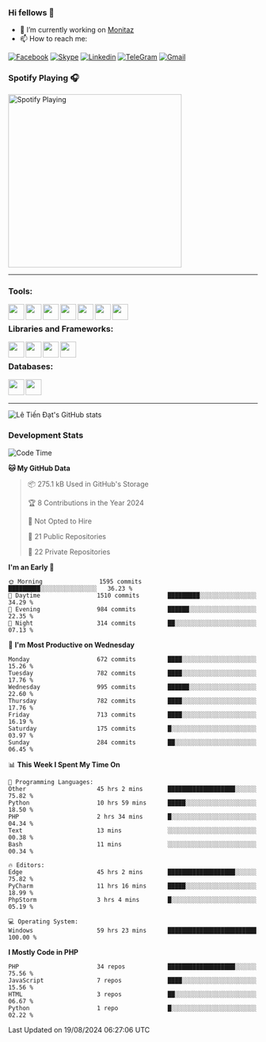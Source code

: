 ### Hi fellows 👋
- 🔭 I’m currently working on [Monitaz](https://monitaz.com/)
- 📫 How to reach me:

[![Facebook](https://img.shields.io/badge/Facebook-0000FF?logo=facebook&logoColor=white)](https://www.facebook.com/le.dat155)
[![Skype](https://img.shields.io/badge/Skype-blue?logo=skype&logoColor=white)](https://join.skype.com/invite/lr2sd8ZndbWr)
[![Linkedin](https://img.shields.io/badge/LinkedIn-0A66C2?logo=linkedin)](https://www.linkedin.com/in/ti%E1%BA%BFn-%C4%91%E1%BA%A1t-l%C3%AA-ba267a232/)
[![TeleGram](https://img.shields.io/badge/telegram-EF0EFF?logo=telegram)](https://t.me/subibi1505)
[![Gmail](https://img.shields.io/badge/Gmail-green?logo=gmail)](mailto:tiendat15599.dev@gmail.com)

### Spotify Playing 🎧
[<img src="https://tiendat-spotify.vercel.app/api/spotify" alt="Spotify Playing" width="350" />](https://open.spotify.com/user/21wi7t5t4zyugx5mgetrdo7xa)

---

### Tools:
<img align='left' height="32" width="32" src="https://upload.wikimedia.org/wikipedia/commons/thumb/c/c9/PhpStorm_Icon.svg/2048px-PhpStorm_Icon.svg.png">
<img align='left' height="32" width="32" src="https://upload.wikimedia.org/wikipedia/commons/thumb/1/1d/PyCharm_Icon.svg/1200px-PyCharm_Icon.svg.png">
<img align='left' height="32" width="32" src="https://cdn2.iconfinder.com/data/icons/pack1-baco-flurry-icons-style/512/XAMPP.png">
<img align='left' height="32" width="32" src="https://www.docker.com/wp-content/uploads/2022/03/vertical-logo-monochromatic.png">
<img align='left' height="32" width="32" src="https://www.mamp.info/images/icons/mamp-pro.png">
<img align='left' height="32" width="32" src="https://www.puttygen.com/wp-content/uploads/2019/05/Termius.png">
<img align='left' height="32" width="32" src="https://1475031.s21i.faiusr.com/4/1/ABUIABAEGAAg3dWc8AUoq7a8hAIwgAg4gAg.png">
<br>

### Libraries and Frameworks:
<img align='left' height="32" width="32" src="https://i0.wp.com/phocode.com/wp-content/uploads/2019/11/scrapyLogo.png?fit=300%2C300&ssl=1&w=640">
<img align='left' height="32" width="32" src="https://upload.wikimedia.org/wikipedia/commons/thumb/9/9a/Laravel.svg/985px-Laravel.svg.png">
<img align='left' height="32" width="32" src="https://cdn.worldvectorlogo.com/logos/codeigniter.svg">
<img align='left' height="32" width="32" src="https://upload.wikimedia.org/wikipedia/commons/thumb/e/ea/Zend-framework.svg/2560px-Zend-framework.svg.png">
<br>

### Databases:
<img align='left' height="32" width="32" src="https://download.logo.wine/logo/MySQL/MySQL-Logo.wine.png">
<img align='left' height="32" width="32" src="https://seeklogo.com/images/E/elasticsearch-logo-C75C4578EC-seeklogo.com.png">

<br>
<br>

---
![Lê Tiến Đạt's GitHub stats](https://github-readme-stats.vercel.app/api?username=tiendat15599&show_icons=true&count_private=true&theme=tokyonight)
### Development Stats


<!--START_SECTION:waka-->
![Code Time](http://img.shields.io/badge/Code%20Time-1%2C717%20hrs%2026%20mins-blue)

**🐱 My GitHub Data** 

> 📦 275.1 kB Used in GitHub's Storage 
 > 
> 🏆 8 Contributions in the Year 2024
 > 
> 🚫 Not Opted to Hire
 > 
> 📜 21 Public Repositories 
 > 
> 🔑 22 Private Repositories 
 > 
**I'm an Early 🐤** 

```text
🌞 Morning                1595 commits        █████████░░░░░░░░░░░░░░░░   36.23 % 
🌆 Daytime                1510 commits        █████████░░░░░░░░░░░░░░░░   34.29 % 
🌃 Evening                984 commits         ██████░░░░░░░░░░░░░░░░░░░   22.35 % 
🌙 Night                  314 commits         ██░░░░░░░░░░░░░░░░░░░░░░░   07.13 % 
```
📅 **I'm Most Productive on Wednesday** 

```text
Monday                   672 commits         ████░░░░░░░░░░░░░░░░░░░░░   15.26 % 
Tuesday                  782 commits         ████░░░░░░░░░░░░░░░░░░░░░   17.76 % 
Wednesday                995 commits         ██████░░░░░░░░░░░░░░░░░░░   22.60 % 
Thursday                 782 commits         ████░░░░░░░░░░░░░░░░░░░░░   17.76 % 
Friday                   713 commits         ████░░░░░░░░░░░░░░░░░░░░░   16.19 % 
Saturday                 175 commits         █░░░░░░░░░░░░░░░░░░░░░░░░   03.97 % 
Sunday                   284 commits         ██░░░░░░░░░░░░░░░░░░░░░░░   06.45 % 
```


📊 **This Week I Spent My Time On** 

```text
💬 Programming Languages: 
Other                    45 hrs 2 mins       ███████████████████░░░░░░   75.82 % 
Python                   10 hrs 59 mins      █████░░░░░░░░░░░░░░░░░░░░   18.50 % 
PHP                      2 hrs 34 mins       █░░░░░░░░░░░░░░░░░░░░░░░░   04.34 % 
Text                     13 mins             ░░░░░░░░░░░░░░░░░░░░░░░░░   00.38 % 
Bash                     11 mins             ░░░░░░░░░░░░░░░░░░░░░░░░░   00.34 % 

🔥 Editors: 
Edge                     45 hrs 2 mins       ███████████████████░░░░░░   75.82 % 
PyCharm                  11 hrs 16 mins      █████░░░░░░░░░░░░░░░░░░░░   18.99 % 
PhpStorm                 3 hrs 4 mins        █░░░░░░░░░░░░░░░░░░░░░░░░   05.19 % 

💻 Operating System: 
Windows                  59 hrs 23 mins      █████████████████████████   100.00 % 
```

**I Mostly Code in PHP** 

```text
PHP                      34 repos            ███████████████████░░░░░░   75.56 % 
JavaScript               7 repos             ████░░░░░░░░░░░░░░░░░░░░░   15.56 % 
HTML                     3 repos             ██░░░░░░░░░░░░░░░░░░░░░░░   06.67 % 
Python                   1 repo              █░░░░░░░░░░░░░░░░░░░░░░░░   02.22 % 
```




 Last Updated on 19/08/2024 06:27:06 UTC
<!--END_SECTION:waka-->
